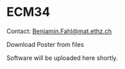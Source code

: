 # ECM34

Contact: Benjamin.Fahl@mat.ethz.ch

Download Poster from files

Software will be uploaded here shortly.
